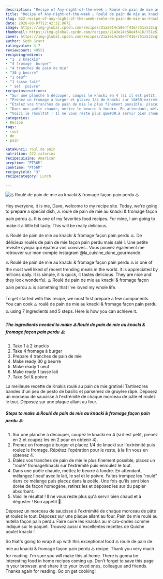 ```yaml
---
description: "Recipe of Any-night-of-the-week ♨️ Roulé de pain de mie au knacki &amp;amp; fromage façon pain perdu ♨️"
title: "Recipe of Any-night-of-the-week ♨️ Roulé de pain de mie au knacki &amp;amp; fromage façon pain perdu ♨️"
slug: 622-recipe-of-any-night-of-the-week-roule-de-pain-de-mie-au-knacki-and-amp-fromage-facon-pain-perdu
date: 2020-08-07T22:42:32.867Z
image: https://img-global.cpcdn.com/recipes/21a3e14c58e4f416/751x532cq70/♨️-roule-de-pain-de-mie-au-knacki-fromage-facon-pain-perdu-♨️-photo-principale-de-la-recette.jpg
thumbnail: https://img-global.cpcdn.com/recipes/21a3e14c58e4f416/751x532cq70/♨️-roule-de-pain-de-mie-au-knacki-fromage-facon-pain-perdu-♨️-photo-principale-de-la-recette.jpg
cover: https://img-global.cpcdn.com/recipes/21a3e14c58e4f416/751x532cq70/♨️-roule-de-pain-de-mie-au-knacki-fromage-facon-pain-perdu-♨️-photo-principale-de-la-recette.jpg
author: Seth Grant
ratingvalue: 4.7
reviewcount: 49551
recipeingredient:
- "1  2 knackis"
- "4 fromage  burger"
- "4 tranches de pain de mie"
- "30 g beurre"
- "1 oeuf"
- "1 tasse lait"
- " Sel  poivre"
recipeinstructions:
- "Sur une planche à découper, coupez le knacki en 4 (si il est petit, prenez en 2 et coupez les en 2 pour en obtenir 4)."
- "Prenez un fromage à burger et placez 1/4 de knacki sur l&#39;extrémité puis roulez le fromage. Répétez l&#39;opération pour le reste, à la fin vous en obtenez 4."
- "Étalez vos tranches de pain de mie le plus finement possible, placez un &#34;roulé&#34; fromage/knacki sur l&#39;extrémité puis enroulez le tout."
- "Dans une poêle chaude, mettez le beurre à fondre. En attendant, mélangez l&#39;oeuf avec le lait, le sel et le poivre. Faites trempez les &#34;roulé&#34; dans ce mélange puis placez dans la poêle. Une fois qu&#39;ils sont bien dorée de façon homogène, retirez les et déposez les sur du papier absorbant."
- "Voici le résultat ! Il ne vous reste plus qu&#39;à servir bien chaud et à déguster ! Bon appétit 🌹."
categories:
- Recipe
tags:
- roul
- de
- pain

katakunci: roul de pain 
nutrition: 272 calories
recipecuisine: American
preptime: "PT36M"
cooktime: "PT56M"
recipeyield: "3"
recipecategory: Lunch

---
```



![♨️ Roulé de pain de mie au knacki &amp; fromage façon pain perdu ♨️](https://img-global.cpcdn.com/recipes/21a3e14c58e4f416/751x532cq70/♨️-roule-de-pain-de-mie-au-knacki-fromage-facon-pain-perdu-♨️-photo-principale-de-la-recette.jpg)

Hey everyone, it is me, Dave, welcome to my recipe site. Today, we're going to prepare a special dish, ♨️ roulé de pain de mie au knacki &amp; fromage façon pain perdu ♨️. It is one of my favorites food recipes. For mine, I am going to make it a little bit tasty. This will be really delicious.

♨️ Roulé de pain de mie au knacki &amp; fromage façon pain perdu ♨️. De délicieux roulés de pain de mie façon pain perdu mais salé !. Une petite revisite sympa qui épatera vos convives.. Vous pouvez également me retrouver sur mon compte instagram @la_cuisine_dune_gourmande.

♨️ Roulé de pain de mie au knacki &amp; fromage façon pain perdu ♨️ is one of the most well liked of recent trending meals in the world. It is appreciated by millions daily. It is simple, it is quick, it tastes delicious. They are nice and they look wonderful. ♨️ Roulé de pain de mie au knacki &amp; fromage façon pain perdu ♨️ is something that I've loved my whole life.


To get started with this recipe, we must first prepare a few components. You can cook ♨️ roulé de pain de mie au knacki &amp; fromage façon pain perdu ♨️ using 7 ingredients and 5 steps. Here is how you can achieve it.

<!--inarticleads1-->

##### The ingredients needed to make ♨️ Roulé de pain de mie au knacki &amp; fromage façon pain perdu ♨️:

1. Take 1 à 2 knackis
1. Take 4 fromage à burger
1. Prepare 4 tranches de pain de mie
1. Make ready 30 g beurre
1. Make ready 1 oeuf
1. Make ready 1 tasse lait
1. Take  Sel &amp; poivre


La meilleure recette de Knakis roulé au pain de mie gratiné! Tartinez les bandes d&#39;un peu de pesto de basilic et parsemez de gruyère râpé. Déposez un morceau de saucisse à l&#39;extrémité de chaque morceau de pâte et roulez le tout. Déposez sur une plaque allant au four. 

<!--inarticleads2-->

##### Steps to make ♨️ Roulé de pain de mie au knacki &amp; fromage façon pain perdu ♨️:

1. Sur une planche à découper, coupez le knacki en 4 (si il est petit, prenez en 2 et coupez les en 2 pour en obtenir 4).
1. Prenez un fromage à burger et placez 1/4 de knacki sur l&#39;extrémité puis roulez le fromage. Répétez l&#39;opération pour le reste, à la fin vous en obtenez 4.
1. Étalez vos tranches de pain de mie le plus finement possible, placez un &#34;roulé&#34; fromage/knacki sur l&#39;extrémité puis enroulez le tout.
1. Dans une poêle chaude, mettez le beurre à fondre. En attendant, mélangez l&#39;oeuf avec le lait, le sel et le poivre. Faites trempez les &#34;roulé&#34; dans ce mélange puis placez dans la poêle. Une fois qu&#39;ils sont bien dorée de façon homogène, retirez les et déposez les sur du papier absorbant.
1. Voici le résultat ! Il ne vous reste plus qu&#39;à servir bien chaud et à déguster ! Bon appétit 🌹.


Déposez un morceau de saucisse à l&#39;extrémité de chaque morceau de pâte et roulez le tout. Déposez sur une plaque allant au four. Pain de mie roulé au nutella façon pain perdu. Faire cuire les knackis au micro-ondes comme indiqué sur le paquet. Trouvez aussi d&#39;excellentes recettes de Quiche poulet knacki ! 

So that's going to wrap it up with this exceptional food ♨️ roulé de pain de mie au knacki &amp; fromage façon pain perdu ♨️ recipe. Thank you very much for reading. I'm sure you will make this at home. There is gonna be interesting food in home recipes coming up. Don't forget to save this page in your browser, and share it to your loved ones, colleague and friends. Thanks again for reading. Go on get cooking!
